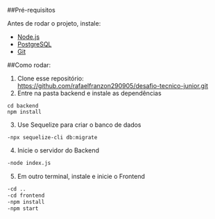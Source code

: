 ##Pré-requisitos

Antes de rodar o projeto, instale: 
- [Node.js](https://www.nodejs.tech/pt-br/download)
- [PostgreSQL](https://www.postgresql.org/download/)
- [Git](https://git-scm.com/downloads)

##Como rodar:

1. Clone esse repositório: https://github.com/rafaelfranzon290905/desafio-tecnico-junior.git
2. Entre na pasta backend e instale as dependências
```
cd backend
npm install
```
3. Use Sequelize para criar o banco de dados
```
-npx sequelize-cli db:migrate
```
4. Inicie o servidor do Backend
```bash
-node index.js
```
5. Em outro terminal, instale e inicie o Frontend
```bash
-cd ..
-cd frontend
-npm install
-npm start
```
